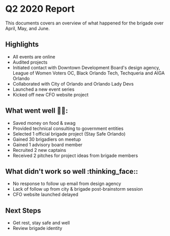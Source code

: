 # Q2 2020 Report
This documents covers an overview of what happened for the brigade over April, May, and June.

## Highlights
* All events are online
* Audited projects
* Initiated contact with Downtown Development Board's design agency, League of Women Voters OC, Black Orlando Tech, Techqueria and AIGA Orlando
* Collaborated with City of Orlando and Orlando Lady Devs
* Launched a new event series
* Kicked off new CFO website project

## What went well :stars::rainbow::
* Saved money on food & swag
* Provided technical consulting to government entities
* Selected 1 official brigade project (Stay Safe Orlando)
* Gained 30 brigadiers on meetup
* Gained 1 advisory board member
* Recruited 2 new captains
* Received 2 pitches for project ideas from brigade members

## What didn't work so well :thinking_face::
* No response to follow up email from design agency 
* Lack of follow up from city & brigade post-brainstorm session
* CFO website launched delayed

## Next Steps
* Get rest, stay safe and well
* Review brigade identity
